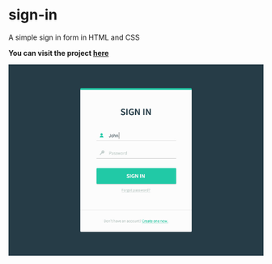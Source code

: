 # sign-in
A simple sign in form in HTML and CSS

**You can visit the project [here](https://kreshnikpalushi.github.io/sign-in/)**

![Sign in preview](https://github.com/kreshnikpalushi/sign-in/blob/master/sign-in.jpg)


